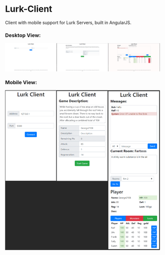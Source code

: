 # Lurk-Client
Client with mobile support for Lurk Servers, built in AngularJS.

### Desktop View:
![GitHub Logo](/images/lurk.png)


### Mobile View:
![GitHub Logo](/images/lurk_mobile.png)
